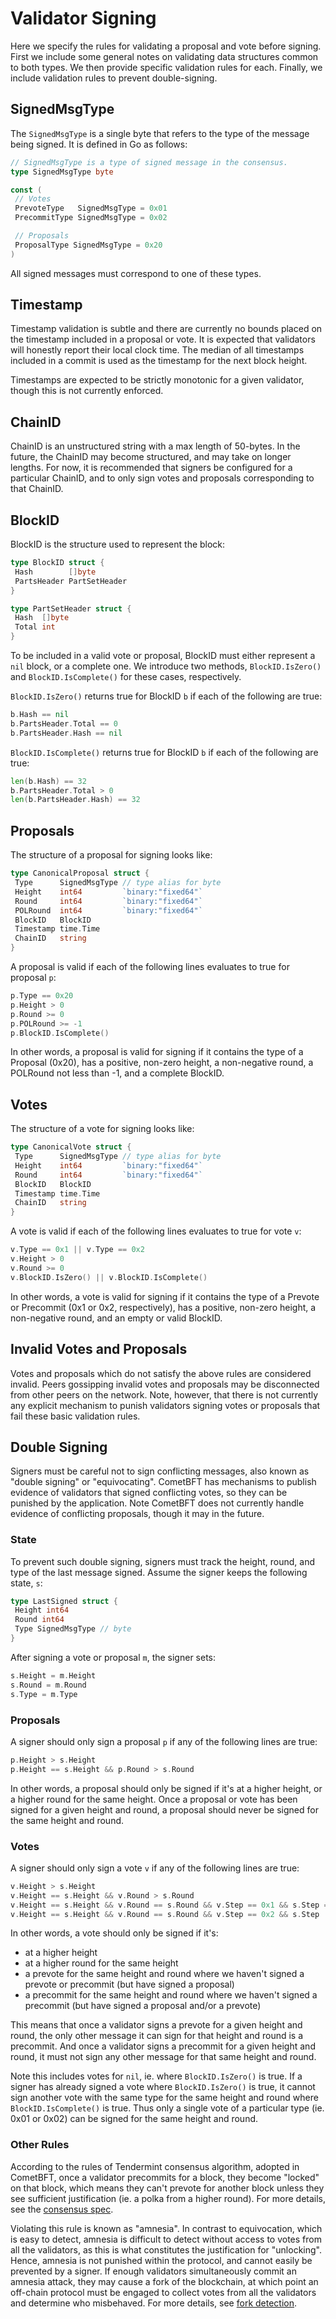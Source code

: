 ---
---

# Validator Signing

Here we specify the rules for validating a proposal and vote before signing.
First we include some general notes on validating data structures common to both types.
We then provide specific validation rules for each. Finally, we include validation rules to prevent double-signing.

## SignedMsgType

The `SignedMsgType` is a single byte that refers to the type of the message
being signed. It is defined in Go as follows:

```go
// SignedMsgType is a type of signed message in the consensus.
type SignedMsgType byte

const (
 // Votes
 PrevoteType   SignedMsgType = 0x01
 PrecommitType SignedMsgType = 0x02

 // Proposals
 ProposalType SignedMsgType = 0x20
)
```

All signed messages must correspond to one of these types.

## Timestamp

Timestamp validation is subtle and there are currently no bounds placed on the
timestamp included in a proposal or vote. It is expected that validators will honestly
report their local clock time. The median of all timestamps
included in a commit is used as the timestamp for the next block height.

Timestamps are expected to be strictly monotonic for a given validator, though
this is not currently enforced.

## ChainID

ChainID is an unstructured string with a max length of 50-bytes.
In the future, the ChainID may become structured, and may take on longer lengths.
For now, it is recommended that signers be configured for a particular ChainID,
and to only sign votes and proposals corresponding to that ChainID.

## BlockID

BlockID is the structure used to represent the block:

```go
type BlockID struct {
 Hash        []byte
 PartsHeader PartSetHeader
}

type PartSetHeader struct {
 Hash  []byte
 Total int
}
```

To be included in a valid vote or proposal, BlockID must either represent a `nil` block, or a complete one.
We introduce two methods, `BlockID.IsZero()` and `BlockID.IsComplete()` for these cases, respectively.

`BlockID.IsZero()` returns true for BlockID `b` if each of the following
are true:

```go
b.Hash == nil
b.PartsHeader.Total == 0
b.PartsHeader.Hash == nil
```

`BlockID.IsComplete()` returns true for BlockID `b` if each of the following
are true:

```go
len(b.Hash) == 32
b.PartsHeader.Total > 0
len(b.PartsHeader.Hash) == 32
```

## Proposals

The structure of a proposal for signing looks like:

```go
type CanonicalProposal struct {
 Type      SignedMsgType // type alias for byte
 Height    int64         `binary:"fixed64"`
 Round     int64         `binary:"fixed64"`
 POLRound  int64         `binary:"fixed64"`
 BlockID   BlockID
 Timestamp time.Time
 ChainID   string
}
```

A proposal is valid if each of the following lines evaluates to true for proposal `p`:

```go
p.Type == 0x20
p.Height > 0
p.Round >= 0
p.POLRound >= -1
p.BlockID.IsComplete()
```

In other words, a proposal is valid for signing if it contains the type of a Proposal
(0x20), has a positive, non-zero height, a
non-negative round, a POLRound not less than -1, and a complete BlockID.

## Votes

The structure of a vote for signing looks like:

```go
type CanonicalVote struct {
 Type      SignedMsgType // type alias for byte
 Height    int64         `binary:"fixed64"`
 Round     int64         `binary:"fixed64"`
 BlockID   BlockID
 Timestamp time.Time
 ChainID   string
}
```

A vote is valid if each of the following lines evaluates to true for vote `v`:

```go
v.Type == 0x1 || v.Type == 0x2
v.Height > 0
v.Round >= 0
v.BlockID.IsZero() || v.BlockID.IsComplete()
```

In other words, a vote is valid for signing if it contains the type of a Prevote
or Precommit (0x1 or 0x2, respectively), has a positive, non-zero height, a
non-negative round, and an empty or valid BlockID.

## Invalid Votes and Proposals

Votes and proposals which do not satisfy the above rules are considered invalid.
Peers gossipping invalid votes and proposals may be disconnected from other peers on the network.
Note, however, that there is not currently any explicit mechanism to punish validators signing votes or proposals that fail
these basic validation rules.

## Double Signing

Signers must be careful not to sign conflicting messages, also known as "double signing" or "equivocating".
CometBFT has mechanisms to publish evidence of validators that signed conflicting votes, so they can be punished
by the application. Note CometBFT does not currently handle evidence of conflicting proposals, though it may in the future.

### State

To prevent such double signing, signers must track the height, round, and type of the last message signed.
Assume the signer keeps the following state, `s`:

```go
type LastSigned struct {
 Height int64
 Round int64
 Type SignedMsgType // byte
}
```

After signing a vote or proposal `m`, the signer sets:

```go
s.Height = m.Height
s.Round = m.Round
s.Type = m.Type
```

### Proposals

A signer should only sign a proposal `p` if any of the following lines are true:

```go
p.Height > s.Height
p.Height == s.Height && p.Round > s.Round
```

In other words, a proposal should only be signed if it's at a higher height, or a higher round for the same height.
Once a proposal or vote has been signed for a given height and round, a proposal should never be signed for the same height and round.

### Votes

A signer should only sign a vote `v` if any of the following lines are true:

```go
v.Height > s.Height
v.Height == s.Height && v.Round > s.Round
v.Height == s.Height && v.Round == s.Round && v.Step == 0x1 && s.Step == 0x20
v.Height == s.Height && v.Round == s.Round && v.Step == 0x2 && s.Step != 0x2
```

In other words, a vote should only be signed if it's:

- at a higher height
- at a higher round for the same height
- a prevote for the same height and round where we haven't signed a prevote or precommit (but have signed a proposal)
- a precommit for the same height and round where we haven't signed a precommit (but have signed a proposal and/or a prevote)

This means that once a validator signs a prevote for a given height and round, the only other message it can sign for that height and round is a precommit.
And once a validator signs a precommit for a given height and round, it must not sign any other message for that same height and round.

Note this includes votes for `nil`, ie. where `BlockID.IsZero()` is true. If a
signer has already signed a vote where `BlockID.IsZero()` is true, it cannot
sign another vote with the same type for the same height and round where
`BlockID.IsComplete()` is true. Thus only a single vote of a particular type
(ie. 0x01 or 0x02) can be signed for the same height and round.

### Other Rules

According to the rules of Tendermint consensus algorithm, adopted in CometBFT, once a validator precommits for
a block, they become "locked" on that block, which means they can't prevote for
another block unless they see sufficient justification (ie. a polka from a
higher round). For more details, see the [consensus
spec](https://arxiv.org/abs/1807.04938).

Violating this rule is known as "amnesia". In contrast to equivocation,
which is easy to detect, amnesia is difficult to detect without access to votes
from all the validators, as this is what constitutes the justification for
"unlocking". Hence, amnesia is not punished within the protocol, and cannot
easily be prevented by a signer. If enough validators simultaneously commit an
amnesia attack, they may cause a fork of the blockchain, at which point an
off-chain protocol must be engaged to collect votes from all the validators and
determine who misbehaved. For more details, see [fork
detection](https://github.com/tendermint/tendermint/pull/3978).
